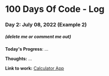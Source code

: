 # 100 Days Of Code - Log

### Day 2: July 08, 2022 (Example 2)
##### (delete me or comment me out)

**Today's Progress**: ...

**Thoughts:** ...

**Link to work:** [Calculator App](https://github.com/username/reponame)
